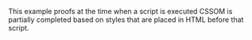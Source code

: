 This example proofs at the time when a script is executed CSSOM is partially completed based on styles that are placed in HTML before that script.
